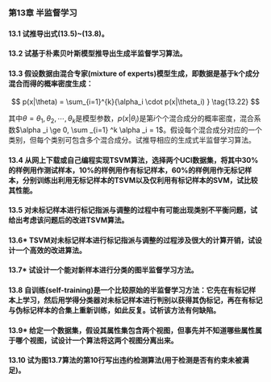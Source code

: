 ### 第13章 半监督学习

#### 13.1 试推导出式(13.5)~(13.8)。

#### 13.2 试基于朴素贝叶斯模型推导出生成半监督学习算法。

#### 13.3 假设数据由混合专家(mixture of experts)模型生成，即数据是基于k个成分混合而得的概率密度生成：

$$
p(x|\theta) = \sum_{i=1}^{k}{\alpha_i \cdot p(x|\theta_i) } \tag{13.22}
$$

其中$\theta = {\theta _1, \theta _2, \cdots,\theta _k}$是模型参数，$p(x|\theta _i)$是第$i$个个混合成分的概率密度，混合系数$\alpha _i \ge 0, \sum _{i=1} ^k \alpha _i = 1$。假设每个混合成分对应的一个类别，但每个类别可包含多个混合成分。试推导相应的生成式半监督学习算法。

#### 13.4 从网上下载或自己编程实现TSVM算法，选择两个UCI数据集，将其中30%的样例用作测试样本，10%的样例用作有标记样本，60%的样例用作无标记样本，分别训练出利用无标记样本的TSVM以及仅利用有标记样本的SVM，试比较其性能。

#### 13.5 对未标记样本进行标记指派与调整的过程中有可能出现类别不平衡问题，试给出考虑该问题后的改进TSVM算法。

#### 13.6* TSVM对未标记样本进行标记指派与调整的过程涉及很大的计算开销，试设计一个高效的改进算法。

#### 13.7* 试设计一个能对新样本进行分类的图半监督学习方法。

#### 13.8 自训练(self-training)是一个比较原始的半监督学习方法：它先在有标记样本上学习，然后用学得分类器对未标记样本进行判别以获得其伪标记，再在有标记与伪标记样本的合集上重新训练，如此反复。试析该方法有何缺陷。

#### 13.9* 给定一个数据集，假设其属性集包含两个视图，但事先并不知道哪些属性属于哪个视图，试设计一个算法将这两个视图分离出来。

#### 13.10 试为图13.7算法的第10行写出违约检测算法(用于检测是否有约束未被满足)。
